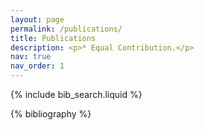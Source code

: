 ```yaml
---
layout: page
permalink: /publications/
title: Publications
description: <p>* Equal Contribution.</p>
nav: true
nav_order: 1
---
```


<!-- _pages/publications.md -->

<!-- Bibsearch Feature -->

{% include bib_search.liquid %}

<div class="publications">

{% bibliography %}

</div>
